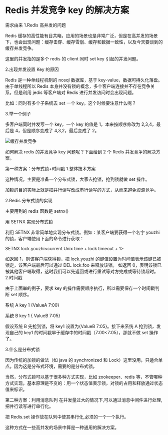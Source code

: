 # Redis 并发竞争 key 的解决方案

需求由来
1.Redis 高并发的问题

Redis 缓存的高性能有目共睹，应用的场景也是非常广泛，但是在高并发的场景下，也会出现问题：缓存击穿、缓存雪崩、缓存和数据一致性，以及今天要谈到的缓存并发竞争。

这里的并发指的是多个 redis 的 client 同时 set key 引起的并发问题。

2.出现并发设置 Key 的原因

Redis 是一种单线程机制的 nosql 数据库，基于 key-value，数据可持久化落盘。由于单线程所以 Redis 本身并没有锁的概念，多个客户端连接并不存在竞争关系，但是利用 jedis 等客户端对 Redis 进行并发访问时会出现问题。

比如：同时有多个子系统去 set 一个 key。这个时候要注意什么呢？

3.举一个例子

多客户端同时并发写一个 key，一个 key 的值是 1，本来按顺序修改为 2,3,4，最后是 4，但是顺序变成了 4,3,2，最后变成了 2。

![缓存并发竞争](/imgs/缓存并发竞争.png)

如何解决 redis 的并发竞争 key 问题呢？下面给到 2 个 Redis 并发竞争的解决方案。

第一种方案：分布式锁+时间戳 1.整体技术方案

这种情况，主要是准备一个分布式锁，大家去抢锁，抢到锁就做 set 操作。

加锁的目的实际上就是把并行读写改成串行读写的方式，从而来避免资源竞争。

2.Redis 分布式锁的实现

主要用到的 redis 函数是 setnx()

用 SETNX 实现分布式锁

利用 SETNX 非常简单地实现分布式锁。例如：某客户端要获得一个名字 youzhi 的锁，客户端使用下面的命令进行获取：

SETNX lock.youzhi<current Unix time + lock timeout + 1>

如返回 1，则该客户端获得锁，把 lock.youzhi 的键值设置为时间值表示该键已被锁定，该客户端最后可以通过 DEL lock.foo 来释放该锁。
如返回 0，表明该锁已被其他客户端取得，这时我们可以先返回或进行重试等对方完成或等待锁超时。 2.时间戳

由于上面举的例子，要求 key 的操作需要顺序执行，所以需要保存一个时间戳判断 set 顺序。

系统 A key 1 {ValueA 7:00}

系统 B key 1 { ValueB 7:05}

假设系统 B 先抢到锁，将 key1 设置为{ValueB 7:05}。接下来系统 A 抢到锁，发现自己的 key1 的时间戳早于缓存中的时间戳（7:00<7:05），那就不做 set 操作了。

3.什么是分布式锁

因为传统的加锁的做法（如 java 的 synchronized 和 Lock）这里没用，只适合单点。因为这是分布式环境，需要的是分布式锁。

当然，分布式锁可以基于很多种方式实现，比如 zookeeper、redis 等，不管哪种方式实现，基本原理是不变的：用一个状态值表示锁，对锁的占用和释放通过状态值来标识。

第二种方案：利用消息队列
在并发量过大的情况下,可以通过消息中间件进行处理,把并行读写进行串行化。

把 Redis.set 操作放在队列中使其串行化,必须的一个一个执行。

这种方式在一些高并发的场景中算是一种通用的解决方案。
